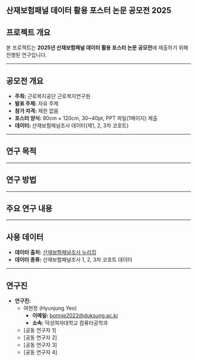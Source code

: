 ## 산재보험패널 데이터 활용 포스터 논문 공모전 2025  

## 프로젝트 개요  
본 프로젝트는 **2025년 산재보험패널 데이터 활용 포스터 논문 공모전**에 제출하기 위해 진행된 연구입니다.  

---

## 공모전 개요  
- **주최:** 근로복지공단 근로복지연구원  
- **발표 주제:** 자유 주제  
- **참가 자격:** 제한 없음  
- **포스터 양식:** 90cm × 120cm, 30~40pt, PPT 파일(1페이지) 제출  
- **데이터:** 산재보험패널조사 데이터(제1, 2, 3차 코호트)  

---

## 연구 목적  


---

## 연구 방법  

---

## 주요 연구 내용  

---


## 사용 데이터  
- **데이터 출처:** [산재보험패널조사 누리집](https://www.pswci.or.kr)  
- **데이터 종류:** 산재보험패널조사 1, 2, 3차 코호트 데이터  

---

## 연구진  
- **연구진:**  
  - 여현정 (Hyunjung Yeo)  
    - **이메일:** bonnie2022@duksung.ac.kr  
    - **소속:** 덕성여자대학교 컴퓨터공학과
  - [공동 연구자 1]  
  - [공동 연구자 2]  
  - [공동 연구자 3]  
  - [공동 연구자 4]  
